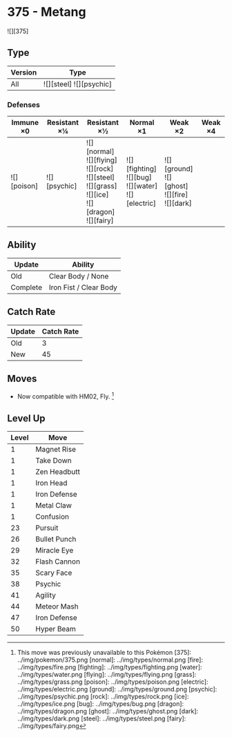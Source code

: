 # 375 - Metang
![][375]

## Type

Version | Type
---     | ---
All     | ![][steel]  ![][psychic]

### Defenses

Immune ×0       | Resistant ×¼     | Resistant ×½                                                                                                     | Normal ×1                                                    | Weak ×2                                                 | Weak ×4
---             | ---              | ---                                                                                                              | ---                                                          | ---                                                     | ---
![][poison]<br> | ![][psychic]<br> | ![][normal]<br>![][flying]<br>![][rock]<br>![][steel]<br>![][grass]<br>![][ice]<br>![][dragon]<br>![][fairy]<br> | ![][fighting]<br>![][bug]<br>![][water]<br>![][electric]<br> | ![][ground]<br>![][ghost]<br>![][fire]<br>![][dark]<br> | &nbsp;

## Ability

Update   | Ability
---      | ---
Old      | Clear Body / None
Complete | Iron Fist / Clear Body

## Catch Rate

Update | Catch Rate
---    | ---
Old    | 3
New    | 45

## Moves

 - Now compatible with HM02, Fly. [^1]

## Level Up

Level | Move
---   | ---
1     | Magnet Rise
1     | Take Down
1     | Zen Headbutt
1     | Iron Head
1     | Iron Defense
1     | Metal Claw
1     | Confusion
23    | Pursuit
26    | Bullet Punch
29    | Miracle Eye
32    | Flash Cannon
35    | Scary Face
38    | Psychic
41    | Agility
44    | Meteor Mash
47    | Iron Defense
50    | Hyper Beam

[^1]: This move was previously unavailable to this Pokémon
[375]: ../img/pokemon/375.png
[normal]: ../img/types/normal.png
[fire]: ../img/types/fire.png
[fighting]: ../img/types/fighting.png
[water]: ../img/types/water.png
[flying]: ../img/types/flying.png
[grass]: ../img/types/grass.png
[poison]: ../img/types/poison.png
[electric]: ../img/types/electric.png
[ground]: ../img/types/ground.png
[psychic]: ../img/types/psychic.png
[rock]: ../img/types/rock.png
[ice]: ../img/types/ice.png
[bug]: ../img/types/bug.png
[dragon]: ../img/types/dragon.png
[ghost]: ../img/types/ghost.png
[dark]: ../img/types/dark.png
[steel]: ../img/types/steel.png
[fairy]: ../img/types/fairy.png
